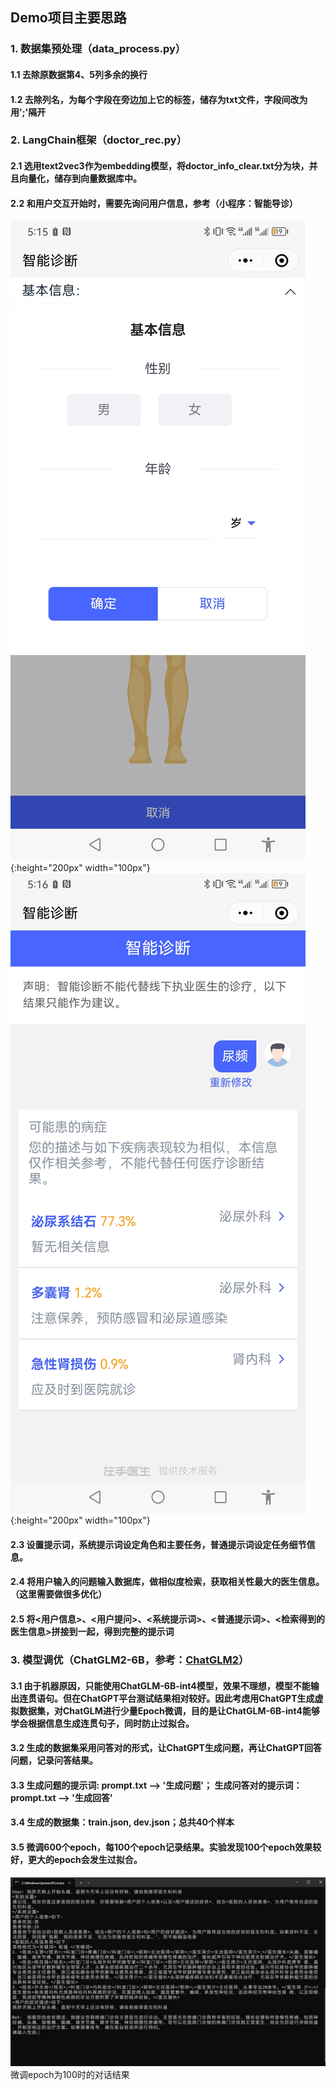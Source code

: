 ## Demo项目主要思路

### 1. 数据集预处理（data_process.py）

#### 1.1 去除原数据第4、5列多余的换行

#### 1.2 去除列名，为每个字段在旁边加上它的标签，储存为txt文件，字段间改为用';'隔开


### 2. LangChain框架（doctor_rec.py）

#### 2.1 选用text2vec3作为embedding模型，将doctor_info_clear.txt分为块，并且向量化，储存到向量数据库中。

#### 2.2 和用户交互开始时，需要先询问用户信息，参考（小程序：智能导诊）
![1](./Langchain-ChatGLM-demo/resources/智能导诊1.jpg){:height="200px" width="100px"}
![2](./Langchain-ChatGLM-demo/resources/智能导诊2.jpg){:height="200px" width="100px"}

#### 2.3 设置提示词，系统提示词设定角色和主要任务，普通提示词设定任务细节信息。

#### 2.4 将用户输入的问题输入数据库，做相似度检索，获取相关性最大的医生信息。（这里需要做很多优化）

#### 2.5 将<用户信息>、<用户提问>、<系统提示词>、<普通提示词>、<检索得到的医生信息>拼接到一起，得到完整的提示词

### 3. 模型调优（ChatGLM2-6B，参考：[ChatGLM2](https://github.com/THUDM/ChatGLM2-6B)）

#### 3.1 由于机器原因，只能使用ChatGLM-6B-int4模型，效果不理想，模型不能输出连贯语句。但在ChatGPT平台测试结果相对较好。因此考虑用ChatGPT生成虚拟数据集，对ChatGLM进行少量Epoch微调，目的是让ChatGLM-6B-int4能够学会根据信息生成连贯句子，同时防止过拟合。

#### 3.2 生成的数据集采用问答对的形式，让ChatGPT生成问题，再让ChatGPT回答问题，记录问答结果。

#### 3.3 生成问题的提示词: prompt.txt --> '生成问题'； 生成问答对的提示词：prompt.txt --> '生成回答'

#### 3.4 生成的数据集：train.json, dev.json；总共40个样本

#### 3.5 微调600个epoch，每100个epoch记录结果。实验发现100个epoch效果较好，更大的epoch会发生过拟合。

![3](./Langchain-ChatGLM-demo/resources/问答-epoch-100.png)
微调epoch为100时的对话结果
